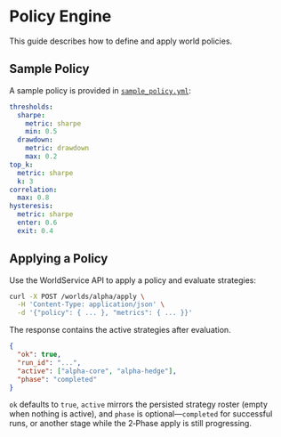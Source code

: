 # Policy Engine

This guide describes how to define and apply world policies.

## Sample Policy

A sample policy is provided in [`sample_policy.yml`](./sample_policy.yml):

```yaml
thresholds:
  sharpe:
    metric: sharpe
    min: 0.5
  drawdown:
    metric: drawdown
    max: 0.2
top_k:
  metric: sharpe
  k: 3
correlation:
  max: 0.8
hysteresis:
  metric: sharpe
  enter: 0.6
  exit: 0.4
```

## Applying a Policy

Use the WorldService API to apply a policy and evaluate strategies:

```bash
curl -X POST /worlds/alpha/apply \
  -H 'Content-Type: application/json' \
  -d '{"policy": { ... }, "metrics": { ... }}'
```

The response contains the active strategies after evaluation.

```json
{
  "ok": true,
  "run_id": "...",
  "active": ["alpha-core", "alpha-hedge"],
  "phase": "completed"
}
```

`ok` defaults to `true`, `active` mirrors the persisted strategy roster (empty when nothing is active), and `phase` is optional—`completed` for successful runs, or another stage while the 2‑Phase apply is still progressing.
